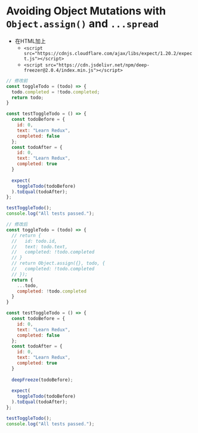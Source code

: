 Avoiding Object Mutations with `Object.assign()` and `...spread`
===

- 在HTML加上
  - `<script src="https://cdnjs.cloudflare.com/ajax/libs/expect/1.20.2/expect.js"></script>`
  - `<script src="https://cdn.jsdelivr.net/npm/deep-freezer@2.0.4/index.min.js"></script>`

```javascript
// 修改前
const toggleTodo = (todo) => {
  todo.completed = !todo.completed;
  return todo;
}

const testToggleTodo = () => {
  const todoBefore = {
    id: 0,
    text: "Learn Redux",
    completed: false
  };
  const todoAfter = {
    id: 0,
    text: "Learn Redux",
    completed: true
  }
  
  expect(
    toggleTodo(todoBefore)
  ).toEqual(todoAfter);
};

testToggleTodo();
console.log("All tests passed.");

// 修改后
const toggleTodo = (todo) => {
  // return {
  //   id: todo.id,
  //   text: todo.text,
  //   completed: !todo.completed
  // }
  // return Object.assign({}, todo, {
  //   completed: !todo.completed
  // });
  return {
    ...todo,
    completed: !todo.completed
  }
}

const testToggleTodo = () => {
  const todoBefore = {
    id: 0,
    text: "Learn Redux",
    completed: false
  };
  const todoAfter = {
    id: 0,
    text: "Learn Redux",
    completed: true
  }
  
  deepFreeze(todoBefore);
  
  expect(
    toggleTodo(todoBefore)
  ).toEqual(todoAfter);
};

testToggleTodo();
console.log("All tests passed.");
```
